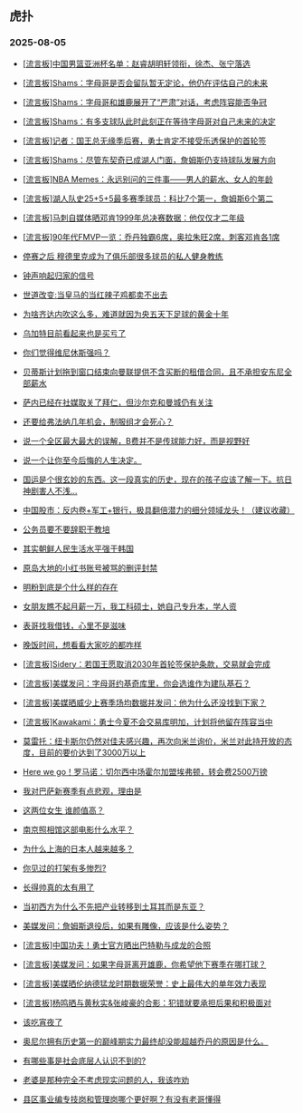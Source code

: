 ## 虎扑 
### 2025-08-05

+ [[流言板]中国男篮亚洲杯名单：赵睿胡明轩领衔，徐杰、张宁落选](https://bbs.hupu.com/634132943.html)

+ [[流言板]Shams：字母哥是否会留队暂无定论，他仍在评估自己的未来](https://bbs.hupu.com/634133675.html)

+ [[流言板]Shams：字母哥和雄鹿展开了“严肃”对话，考虑阵容能否争冠](https://bbs.hupu.com/634134930.html)

+ [[流言板]Shams：有多支球队此时此刻正在等待字母哥对自己未来的决定](https://bbs.hupu.com/634135073.html)

+ [[流言板]记者：国王总无缘季后赛，勇士肯定不接受乐透保护的首轮签](https://bbs.hupu.com/634131231.html)

+ [[流言板]Shams：尽管东契奇已成湖人门面，詹姆斯仍支持球队发展方向](https://bbs.hupu.com/634134811.html)

+ [[流言板]NBA Memes：永远别问的三件事——男人的薪水、女人的年龄](https://bbs.hupu.com/634131192.html)

+ [[流言板]湖人队史25+5+5最多赛季球员：科比7个第一，詹姆斯6个第二](https://bbs.hupu.com/634131067.html)

+ [[流言板]马刺自媒体晒邓肯1999年总决赛数据：他仅仅才二年级](https://bbs.hupu.com/634131790.html)

+ [[流言板]90年代FMVP一览：乔丹独霸6席，奥拉朱旺2席，刺客邓肯各1席](https://bbs.hupu.com/634133079.html)

+ [停赛之后 穆德里克成为了俱乐部很多球员的私人健身教练](https://bbs.hupu.com/634126489.html)

+ [钟声响起归家的信号 ](https://bbs.hupu.com/634129290.html)

+ [世道改变:当皇马的当红辣子鸡都卖不出去](https://bbs.hupu.com/634131059.html)

+ [为啥齐达内吹这么多，难道就因为央五天下足球的黄金十年](https://bbs.hupu.com/634126693.html)

+ [乌加特目前看起来也是买亏了](https://bbs.hupu.com/634131242.html)

+ [你们觉得维尼休斯强吗？](https://bbs.hupu.com/634128723.html)

+ [贝蒂斯计划拖到窗口结束向曼联提供不含买断的租借合同，且不承担安东尼全部薪水](https://bbs.hupu.com/634131625.html)

+ [萨内已经在社媒取关了拜仁，但沙尔克和曼城仍有关注](https://bbs.hupu.com/634129542.html)

+ [还要给弗法纳几年机会，制服组才会死心？](https://bbs.hupu.com/634126717.html)

+ [说一个全区最大最大的误解，B费并不是传球能力好，而是视野好](https://bbs.hupu.com/634130733.html)

+ [说一个让你至今后悔的人生决定。](https://bbs.hupu.com/634134144.html)

+ [国运是个很玄妙的东西。这一段真实的历史，现在的孩子应该了解一下。抗日神剧害人不浅…](https://bbs.hupu.com/634133797.html)

+ [中国股市：反内卷+军工+银行，极具翻倍潜力的细分领域龙头！（建议收藏）](https://bbs.hupu.com/634131316.html)

+ [公务员要不要辞职干教培](https://bbs.hupu.com/634131467.html)

+ [其实朝鲜人民生活水平强于韩国](https://bbs.hupu.com/634132950.html)

+ [原岛大地的小红书账号被骂的删评封禁](https://bbs.hupu.com/634132675.html)

+ [明粉到底是个什么样的存在](https://bbs.hupu.com/634131248.html)

+ [女朋友瞧不起月薪一万，我工科硕士，她自己专升本，学人资](https://bbs.hupu.com/634132236.html)

+ [表哥找我借钱，心里不是滋味](https://bbs.hupu.com/634131787.html)

+ [晚饭时间，想看看大家吃的都咋样](https://bbs.hupu.com/634132166.html)

+ [[流言板]Sidery：若国王愿取消2030年首轮签保护条款，交易就会完成](https://bbs.hupu.com/634134524.html)

+ [[流言板]美媒发问：字母哥约基奇库里，你会选谁作为建队基石？](https://bbs.hupu.com/634133166.html)

+ [[流言板]美媒晒威少上赛季场均数据并发问：他为什么还没找到下家？](https://bbs.hupu.com/634133322.html)

+ [[流言板]Kawakami：勇士今夏不会交易库明加，计划将他留在阵容当中](https://bbs.hupu.com/634135452.html)

+ [莫雷托：纽卡斯尔仍然对佳夫感兴趣，再次向米兰询价，米兰对此持开放的态度，目前的要价达到了3000万以上](https://bbs.hupu.com/634133677.html)

+ [Here we go！罗马诺：切尔西中场霍尔加盟埃弗顿，转会费2500万镑](https://bbs.hupu.com/634134019.html)

+ [我对巴萨新赛季有点悲观，理由是](https://bbs.hupu.com/634135171.html)

+ [这两位女生 谁颜值高？](https://bbs.hupu.com/634134252.html)

+ [南京照相馆这部电影什么水平？](https://bbs.hupu.com/634135315.html)

+ [为什么上海的日本人越来越多？](https://bbs.hupu.com/634133371.html)

+ [你见过的打架有多惨烈?](https://bbs.hupu.com/634134339.html)

+ [长得帅真的太有用了](https://bbs.hupu.com/634132944.html)

+ [当初西方为什么不先把产业转移到土耳其而是东亚？](https://bbs.hupu.com/634133478.html)

+ [美媒发问：詹姆斯退役后，如果有雕像，应该是什么姿势？](https://bbs.hupu.com/634132985.html)

+ [[流言板]中国功夫！勇士官方晒出巴特勒与成龙的合照](https://bbs.hupu.com/634136311.html)

+ [[流言板]美媒发问：如果字母哥离开雄鹿，你希望他下赛季在哪打球？](https://bbs.hupu.com/634135286.html)

+ [[流言板]美媒晒伦纳德猛龙时期数据荣誉：史上最伟大的单年效力表现](https://bbs.hupu.com/634135180.html)

+ [[流言板]杨鸣晒与黄秋实&amp;张峻豪的合影：犯错就要承担后果和积极面对](https://bbs.hupu.com/634133579.html)

+ [该吃宵夜了](https://bbs.hupu.com/634135682.html)

+ [奥尼尔拥有历史第一的巅峰期实力最终却没能超越乔丹的原因是什么。](https://bbs.hupu.com/634135838.html)

+ [有哪些事是社会底层人认识不到的?](https://bbs.hupu.com/634134328.html)

+ [老婆是那种完全不考虑现实问题的人，我该咋劝](https://bbs.hupu.com/634135253.html)

+ [县区事业编专技岗和管理岗哪个更好啊？有没有老哥懂得](https://bbs.hupu.com/634134332.html)

